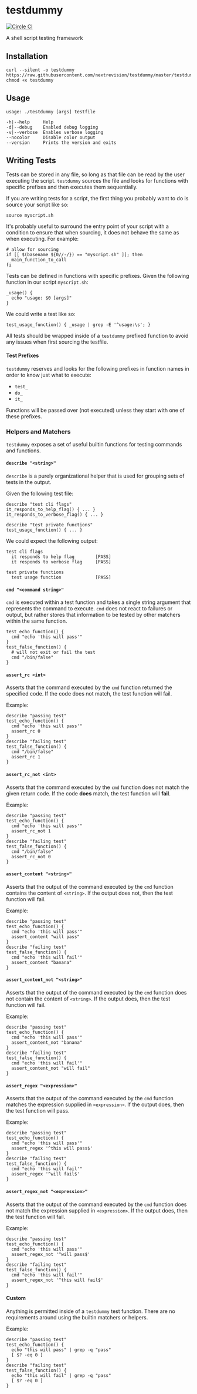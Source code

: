 testdummy
=========

[![Circle CI](https://circleci.com/gh/nextrevision/testdummy.svg?style=svg)](https://circleci.com/gh/nextrevision/testdummy)

A shell script testing framework

## Installation

    curl --silent -o testdummy https://raw.githubusercontent.com/nextrevision/testdummy/master/testdummy
    chmod +x testdummy

## Usage

    usage: ./testdummy [args] testfile

    -h|--help     Help
    -d|--debug    Enabled debug logging
    -v|--verbose  Enables verbose logging
    --nocolor     Disable color output
    --version     Prints the version and exits

## Writing Tests

Tests can be stored in any file, so long as that file can be read by the user
executing the script. `testdummy` sources the file and looks for functions with
specific prefixes and then executes them sequentially.

If you are writing tests for a script, the first thing you probably want to do
is source your script like so:

    source myscript.sh

It's probably useful to surround the entry point of your script with a condition
to ensure that when sourcing, it does not behave the same as when executing. For
example:

    # allow for sourcing
    if [[ $(basename ${0//-/}) == "myscript.sh" ]]; then
      main_function_to_call
    fi

Tests can be defined in functions with specific prefixes. Given the following
function in our script `myscript.sh`:

    _usage() {
      echo "usage: $0 [args]"
    }

We could write a test like so:

    test_usage_function() { _usage | grep -E '^usage:\s'; }

All tests should be wrapped inside of a `testdummy` prefixed function to avoid
any issues when first sourcing the testfile.

#### Test Prefixes

`testdummy` reserves and looks for the following prefixes in function names in
order to know just what to execute:

* `test_`
* `do_`
* `it_`

Functions will be passed over (not executed) unless they start with one of these
prefixes.

### Helpers and Matchers

`testdummy` exposes a set of useful builtin functions for testing commands and
functions.

#### `describe "<string>"`

`describe` is a purely organizational helper that is used for grouping sets of
tests in the output.

Given the following test file:

    describe "test cli flags"
    it_responds_to_help_flag() { ... }
    it_responds_to_verbose_flag() { ... }

    describe "test private functions"
    test_usage_function() { ... }

We could expect the following output:

    test cli flags
      it responds to help flag        [PASS]
      it responds to verbose flag     [PASS]

    test private functions
      test usage function             [PASS]

#### `cmd "<command string>"`

`cmd` is executed within a test function and takes a single string argument
that represents the command to execute. `cmd` does not react to failures or
output, but rather stores that information to be tested by other matchers
within the same function.

    test_echo_function() {
      cmd "echo 'this will pass'"
    }
    test_false_function() {
      # will not exit or fail the test
      cmd "/bin/false"
    }

#### `assert_rc <int>`

Asserts that the command executed by the `cmd` function returned the specified
code. If the code does not match, the test function will fail.

Example:

    describe "passing test"
    test_echo_function() {
      cmd "echo 'this will pass'"
      assert_rc 0
    }
    describe "failing test"
    test_false_function() {
      cmd "/bin/false"
      assert_rc 1
    }

#### `assert_rc_not <int>`

Asserts that the command executed by the `cmd` function does not match the
given return code. If the code **does** match, the test function will **fail**.

Example:

    describe "passing test"
    test_echo_function() {
      cmd "echo 'this will pass'"
      assert_rc_not 1
    }
    describe "failing test"
    test_false_function() {
      cmd "/bin/false"
      assert_rc_not 0
    }

#### `assert_content "<string>"`

Asserts that the output of the command executed by the `cmd` function contains
the content of `<string>`. If the output does not, then the test function will
fail.

Example:

    describe "passing test"
    test_echo_function() {
      cmd "echo 'this will pass'"
      assert_content "will pass"
    }
    describe "failing test"
    test_false_function() {
      cmd "echo 'this will fail'"
      assert_content "banana"
    }

#### `assert_content_not "<string>"`

Asserts that the output of the command executed by the `cmd` function does not
contain the content of `<string>`. If the output does, then the test function
will fail.

Example:

    describe "passing test"
    test_echo_function() {
      cmd "echo 'this will pass'"
      assert_content_not "banana"
    }
    describe "failing test"
    test_false_function() {
      cmd "echo 'this will fail'"
      assert_content_not "will fail"
    }

#### `assert_regex "<expression>"`

Asserts that the output of the command executed by the `cmd` function matches
the expression supplied in `<expression>`. If the output does, then the test
function will pass.

Example:

    describe "passing test"
    test_echo_function() {
      cmd "echo 'this will pass'"
      assert_regex '^this will pass$'
    }
    describe "failing test"
    test_false_function() {
      cmd "echo 'this will fail'"
      assert_regex '^will fail$'
    }

#### `assert_regex_not "<expression>"`

Asserts that the output of the command executed by the `cmd` function does not
match the expression supplied in `<expression>`. If the output does, then the
test function will fail.

Example:

    describe "passing test"
    test_echo_function() {
      cmd "echo 'this will pass'"
      assert_regex_not '^will pass$'
    }
    describe "failing test"
    test_false_function() {
      cmd "echo 'this will fail'"
      assert_regex_not '^this will fail$'
    }

#### Custom

Anything is permitted inside of a `testdummy` test function. There are no
requirements around using the builtin matchers or helpers.

Example:

    describe "passing test"
    test_echo_function() {
      echo "this will pass" | grep -q "pass"
      [ $? -eq 0 ]
    }
    describe "failing test"
    test_false_function() {
      echo "this will fail" | grep -q "pass"
      [ $? -eq 0 ]
    }
